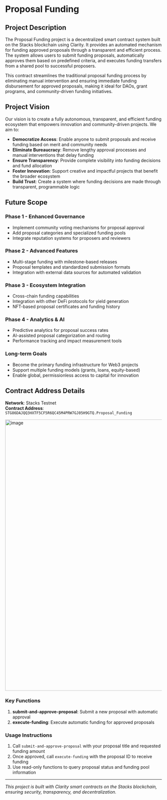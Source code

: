 # Proposal Funding

## Project Description

The Proposal Funding project is a decentralized smart contract system built on the Stacks blockchain using Clarity. It provides an automated mechanism for funding approved proposals through a transparent and efficient process. The system allows users to submit funding proposals, automatically approves them based on predefined criteria, and executes funding transfers from a shared pool to successful proposers.

This contract streamlines the traditional proposal funding process by eliminating manual intervention and ensuring immediate funding disbursement for approved proposals, making it ideal for DAOs, grant programs, and community-driven funding initiatives.

## Project Vision

Our vision is to create a fully autonomous, transparent, and efficient funding ecosystem that empowers innovation and community-driven projects. We aim to:

- **Democratize Access**: Enable anyone to submit proposals and receive funding based on merit and community needs
- **Eliminate Bureaucracy**: Remove lengthy approval processes and manual interventions that delay funding
- **Ensure Transparency**: Provide complete visibility into funding decisions and fund allocation
- **Foster Innovation**: Support creative and impactful projects that benefit the broader ecosystem
- **Build Trust**: Create a system where funding decisions are made through transparent, programmable logic

## Future Scope

### Phase 1 - Enhanced Governance
- Implement community voting mechanisms for proposal approval
- Add proposal categories and specialized funding pools
- Integrate reputation systems for proposers and reviewers

### Phase 2 - Advanced Features
- Multi-stage funding with milestone-based releases
- Proposal templates and standardized submission formats
- Integration with external data sources for automated validation

### Phase 3 - Ecosystem Integration
- Cross-chain funding capabilities
- Integration with other DeFi protocols for yield generation
- NFT-based proposal certificates and funding history

### Phase 4 - Analytics & AI
- Predictive analytics for proposal success rates
- AI-assisted proposal categorization and routing
- Performance tracking and impact measurement tools

### Long-term Goals
- Become the primary funding infrastructure for Web3 projects
- Support multiple funding models (grants, loans, equity-based)
- Enable global, permissionless access to capital for innovation

## Contract Address Details

**Network**: Stacks Testnet  
**Contract Address**: `STG86DAJQQ3HXTF5CF5R6QC45M4PRW7GJ05H9GTQ.Proposal_Funding`    

<img width="1902" height="872" alt="image" src="https://github.com/user-attachments/assets/ddd2caf3-820c-4d66-98a5-2420f7200c5a" />


### Key Functions
1. **submit-and-approve-proposal**: Submit a new proposal with automatic approval
2. **execute-funding**: Execute automatic funding for approved proposals

### Usage Instructions
1. Call `submit-and-approve-proposal` with your proposal title and requested funding amount
2. Once approved, call `execute-funding` with the proposal ID to receive funding
3. Use read-only functions to query proposal status and funding pool information

---

*This project is built with Clarity smart contracts on the Stacks blockchain, ensuring security, transparency, and decentralization.*
